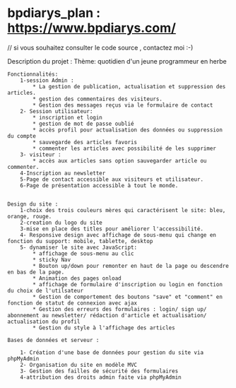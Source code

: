 # bpdiarys_plan : https://www.bpdiarys.com/

// si vous souhaitez consulter le code source , contactez moi :-)

Description du projet :
	Thème: quotidien d'un jeune programmeur en herbe
	
	
	Fonctionnalités:
		1-session Admin :
			* La gestion de publication, actualisation et suppression des articles. 
			* gestion des commentaires des visiteurs.
			* Gestion des messages reçus via le formulaire de contact 
		2- Session utilisateur:
			* inscription et login
			* gestion de mot de passe oublié
			* accès profil pour actualisation des données ou suppression du compte 
			* sauvegarde des articles favoris 
			* commenter les articles avec possibilité de les supprimer
		3- visiteur :
			* accès aux articles sans option sauvegarder article ou commenter.
		4-Inscription au newsletter
		5-Page de contact accessible aux visiteurs et utilisateur.
		6-Page de présentation accessible à tout le monde.


	Design du site :
		1-choix des trois couleurs mères qui caractérisent le site: bleu, orange, rouge.
		2-creation du logo du site 
		3-mise en place des titles pour améliorer l'accessibilité.
		4- Responsive design avec affichage de sous-menu qui change en fonction du support: mobile, tablette, desktop
		5- dynamiser le site avec JavaScript:
			* affichage de sous-menu au clic
			* sticky Nav
			* Bouton up/down pour remonter en haut de la page ou descendre en bas de la page.
			* Animation des pages onload
			* affichage de formulaire d'inscription ou login en fonction du choix de l'utilsateur 
			* Gestion de comportement des boutons "save" et "comment" en fonction de statut de connexion avec ajax  
			* Gestion des erreurs des formulaires : login/ sign up/ abonnement au newsletter/ rédaction d'article et actualisation/ actualisation du profil 
			* Gestion du style à l'affichage des articles 

	Bases de données et serveur :

		1- Création d'une base de données pour gestion du site via phpMyAdmin
		2- Organisation du site en modèle MVC
		3- Gestion des failles de sécurité des formulaires
		4-attribution des droits admin faite via phpMyAdmin
		






